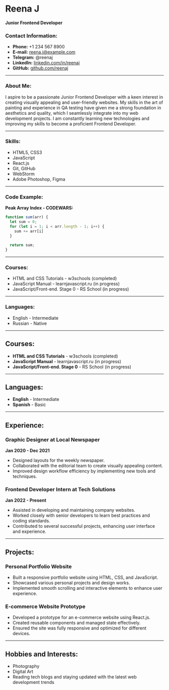# Reena J
**Junior Frontend Developer**

### Contact Information:

- **Phone:** +1 234 567 8900
- **E-mail:** reena.j@example.com
- **Telegram:** @reenaj
- **LinkedIn:** [linkedin.com/in/reenaj](https://linkedin.com/in/reenaj)
- **GitHub:** [github.com/reenaj](https://github.com/reenaj)

---

### About Me:

I aspire to be a passionate Junior Frontend Developer with a keen interest in creating visually appealing and user-friendly websites. My skills in the art of painting and experience in QA testing have given me a strong foundation in aesthetics and quality, which I seamlessly integrate into my web development projects. I am constantly learning new technologies and improving my skills to become a proficient Frontend Developer.

---

### Skills:

- HTML5, CSS3
- JavaScript
- React.js
- Git, GitHub
- WebStorm
- Adobe Photoshop, Figma

---

### Code Example:

**Peak Array Index - CODEWARS:**
```javascript
function sum(arr) {
  let sum = 0;
  for (let i = 1; i < arr.length - 1; i++) {
    sum += arr[i]
  }
  
  return sum;
}
```
---

### Courses:

- HTML and CSS Tutorials - w3schools (completed)
- JavaScript Manual - learnjavascript.ru (in progress)
- JavaScript/Front-end. Stage 0 - RS School (in progress)

---

### Languages:

- English - Intermediate
- Russian - Native

---

## Courses:

- **HTML and CSS Tutorials** - w3schools (completed)
- **JavaScript Manual** - learnjavascript.ru (in progress)
- **JavaScript/Front-end. Stage 0** - RS School (in progress)

---

## Languages:

- **English** - Intermediate
- **Spanish** - Basic

---

## Experience:

### Graphic Designer at Local Newspaper
**Jan 2020 - Dec 2021**

- Designed layouts for the weekly newspaper.
- Collaborated with the editorial team to create visually appealing content.
- Improved design workflow efficiency by implementing new tools and techniques.

### Frontend Developer Intern at Tech Solutions
**Jan 2022 - Present**

- Assisted in developing and maintaining company websites.
- Worked closely with senior developers to learn best practices and coding standards.
- Contributed to several successful projects, enhancing user interface and experience.

---

## Projects:

### Personal Portfolio Website

- Built a responsive portfolio website using HTML, CSS, and JavaScript.
- Showcased various personal projects and design works.
- Implemented smooth scrolling and interactive elements to enhance user experience.

### E-commerce Website Prototype

- Developed a prototype for an e-commerce website using React.js.
- Created reusable components and managed state effectively.
- Ensured the site was fully responsive and optimized for different devices.

---

## Hobbies and Interests:

- Photography
- Digital Art
- Reading tech blogs and staying updated with the latest web development trends
